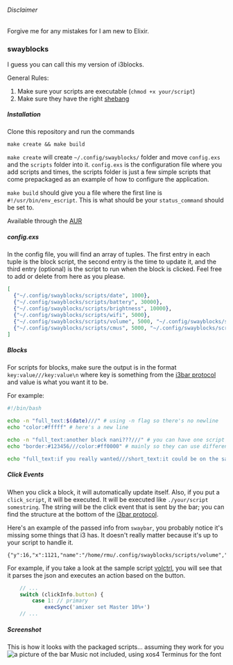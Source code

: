 ###### Disclaimer
Forgive me for any mistakes for I am new to Elixir.

### swayblocks
I guess you can call this my version of i3blocks.

General Rules:
1. Make sure your scripts are executable (`chmod +x your/script`)
2. Make sure they have the right [shebang](https://en.wikipedia.org/wiki/Shebang_(Unix))

##### Installation
Clone this repository and run the commands
```
make create && make build
```
`make create` will create `~/.config/swayblocks/` folder and move `config.exs` and the `scripts` folder into
it. `config.exs` is the configuration file where you add scripts and times, the scripts folder is just a few
simple scripts that come prepackaged as an example of how to configure the application.

`make build` should give you a file where the first line is `#!/usr/bin/env_escript`. This is what should be
your `status_command` should be set to.

Available through the [AUR](https://aur.archlinux.org/packages/swayblocks/)

##### config.exs
In the config file, you will find an array of tuples. The first entry in each tuple is the block script,
the second entry is the time to update it, and the third entry (optional) is the script
to run when the block is clicked. Feel free to add or delete from here as you please.

```elixir
[
  {"~/.config/swayblocks/scripts/date", 1000},
  {"~/.config/swayblocks/scripts/battery", 30000},
  {"~/.config/swayblocks/scripts/brightness", 10000},
  {"~/.config/swayblocks/scripts/wifi", 5000},
  {"~/.config/swayblocks/scripts/volume", 5000, "~/.config/swayblocks/scripts/click/volctrl"},
  {"~/.config/swayblocks/scripts/cmus", 5000, "~/.config/swayblocks/scripts/click/pause"}
]
```

##### Blocks
For scripts for blocks, make sure the output is in the format `key:value///key:value\n` where key is something from the [i3bar protocol](https://i3wm.org/docs/i3bar-protocol.html) and value is what you want it to be.

For example:
```bash
#!/bin/bash

echo -n "full_text:$(date)///" # using -n flag so there's no newline
echo "color:#fffff" # here's a new line

echo -n "full_text:another block nani???///" # you can have one script output multiple blocks
echo "border:#123456///color:#ff0000" # mainly so they can use different borders or colors

echo "full_text:if you really wanted///short_text:it could be on the same line"
```

##### Click Events
When you click a block, it will automatically update itself. Also, if you put a `click_script`, it will be
executed. It will be executed like `./your/script somestring`. The string will be the click event
that is sent by the bar; you can find the structure at the bottom of the [i3bar protocol](https://i3wm.org/docs/i3bar-protocol.html). 

Here's an example of the passed info from `swaybar`, you probably notice it's missing some things that i3 has.
It doesn't really matter because it's up to your script to handle it.
```
{"y":16,"x":1121,"name":"/home/rmu/.config/swayblocks/scripts/volume","button":1}
```
For example, if you take a look at the sample script [volctrl](https://github.com/rei2hu/swayblocks/blob/master/scripts/click/volctrl), you will see that it parses the json and executes an action based on the button.
```js
    // ...
    switch (clickInfo.button) {
        case 1: // primary
            execSync('amixer set Master 10%+')
    // ...
```

##### Screenshot
This is how it looks with the packaged scripts... assuming they work for you
![a picture of the bar](https://i.imgur.com/46pFMLg.png)
Music not included, using xos4 Terminus for the font
